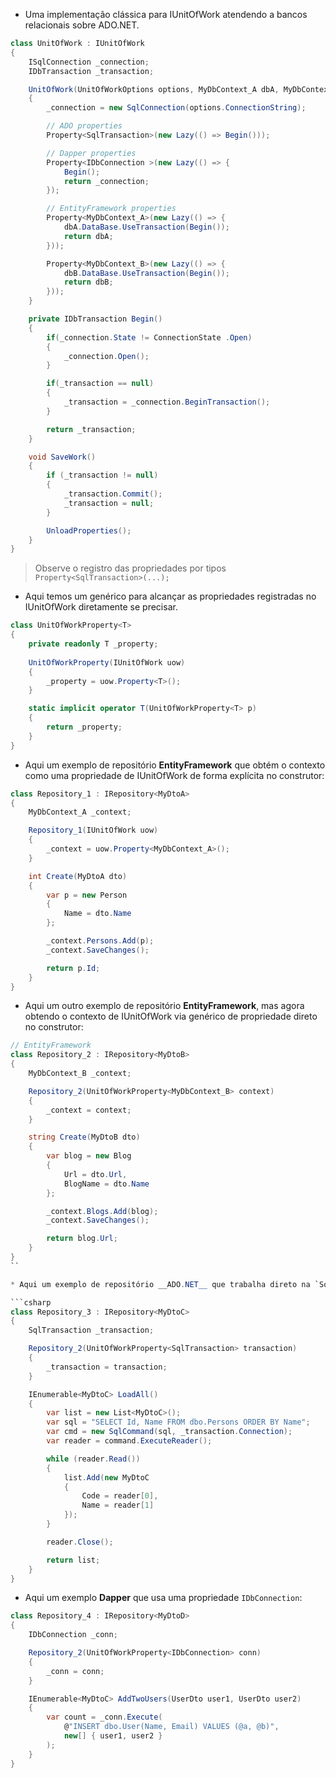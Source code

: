 * Uma implementação clássica para IUnitOfWork atendendo a bancos relacionais sobre ADO.NET.

```csharp
class UnitOfWork : IUnitOfWork
{
    ISqlConnection _connection;
    IDbTransaction _transaction;

    UnitOfWork(UnitOfWorkOptions options, MyDbContext_A dbA, MyDbContext_B dbB)
    {
        _connection = new SqlConnection(options.ConnectionString);

        // ADO properties
        Property<SqlTransaction>(new Lazy(() => Begin()));

        // Dapper properties
        Property<IDbConnection >(new Lazy(() => {
            Begin();
            return _connection;
        });

        // EntityFramework properties
        Property<MyDbContext_A>(new Lazy(() => {
            dbA.DataBase.UseTransaction(Begin());
            return dbA;
        }));

        Property<MyDbContext_B>(new Lazy(() => {
            dbB.DataBase.UseTransaction(Begin());
            return dbB;
        }));
    }

    private IDbTransaction Begin()
    {
        if(_connection.State != ConnectionState .Open)
        {
            _connection.Open();
        }

        if(_transaction == null)
        {
            _transaction = _connection.BeginTransaction();
        }

        return _transaction;
    }

    void SaveWork()
    {
        if (_transaction != null)
        {
            _transaction.Commit();
            _transaction = null;
        }

        UnloadProperties();
    }
}
```

> Observe o registro das propriedades por tipos `Property<SqlTransaction>(...);`

* Aqui temos um genérico para alcançar as propriedades registradas no IUnitOfWork
  diretamente se precisar.

```csharp
class UnitOfWorkProperty<T>
{
    private readonly T _property;
    
    UnitOfWorkProperty(IUnitOfWork uow)
    {
        _property = uow.Property<T>();
    }

    static implicit operator T(UnitOfWorkProperty<T> p)
    {
        return _property;
    }
}
```

* Aqui um exemplo de repositório __EntityFramework__ que obtém o contexto como uma
  propriedade de IUnitOfWork de forma explícita no construtor:

```csharp
class Repository_1 : IRepository<MyDtoA>
{	
    MyDbContext_A _context;

    Repository_1(IUnitOfWork uow)
    {
        _context = uow.Property<MyDbContext_A>();
    }

    int Create(MyDtoA dto)
    {
        var p = new Person
        {
            Name = dto.Name
        };

        _context.Persons.Add(p);
        _context.SaveChanges();

        return p.Id;
    }
}
```

* Aqui um outro exemplo de repositório __EntityFramework__, mas agora obtendo o
  contexto de IUnitOfWork via genérico de propriedade direto no construtor:
  
```csharp
// EntityFramework
class Repository_2 : IRepository<MyDtoB>
{
    MyDbContext_B _context;

    Repository_2(UnitOfWorkProperty<MyDbContext_B> context)
    {
        _context = context;
    }

    string Create(MyDtoB dto)
    {
        var blog = new Blog
        {
            Url = dto.Url,
            BlogName = dto.Name
        };

        _context.Blogs.Add(blog);
        _context.SaveChanges();

        return blog.Url;
    }
}
``

* Aqui um exemplo de repositório __ADO.NET__ que trabalha direto na `SqlTransaction`:

```csharp
class Repository_3 : IRepository<MyDtoC>
{
    SqlTransaction _transaction;

    Repository_2(UnitOfWorkProperty<SqlTransaction> transaction)
    {
        _transaction = transaction;
    }

    IEnumerable<MyDtoC> LoadAll()
    {
        var list = new List<MyDtoC>();
        var sql = "SELECT Id, Name FROM dbo.Persons ORDER BY Name";
        var cmd = new SqlCommand(sql, _transaction.Connection);
        var reader = command.ExecuteReader();

        while (reader.Read())
        {
            list.Add(new MyDtoC
            {
                Code = reader[0],
                Name = reader[1]
            });
        }

        reader.Close();

        return list;
    }
}
```

* Aqui um exemplo __Dapper__ que usa uma propriedade `IDbConnection`:

```csharp
class Repository_4 : IRepository<MyDtoD>
{
    IDbConnection _conn;

    Repository_2(UnitOfWorkProperty<IDbConnection> conn)
    {
        _conn = conn;
    }

    IEnumerable<MyDtoC> AddTwoUsers(UserDto user1, UserDto user2)
    {
        var count = _conn.Execute(
            @"INSERT dbo.User(Name, Email) VALUES (@a, @b)",
            new[] { user1, user2 }
        );
    }
}
```
